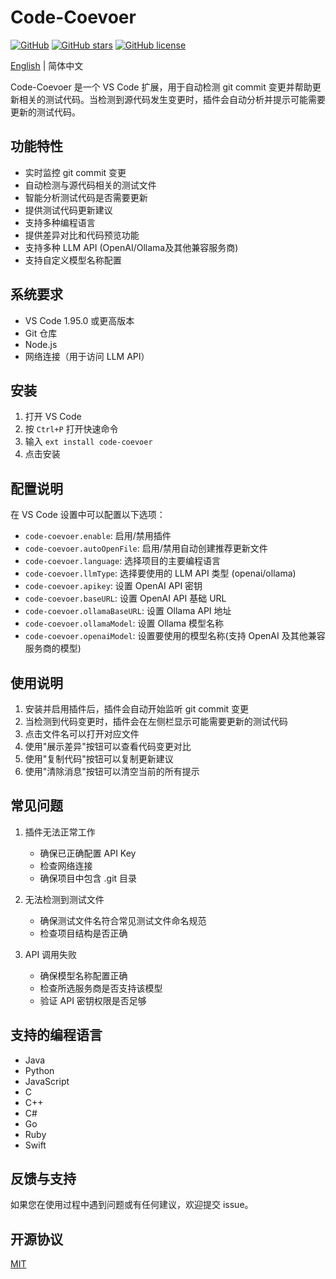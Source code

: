 # Code-Coevoer

[![GitHub](https://img.shields.io/badge/GitHub-Repository-brightgreen.svg?logo=github)](https://github.com/Delthin/code-coevoer)
[![GitHub stars](https://img.shields.io/github/stars/Delthin/code-coevoer.svg?style=social)](https://github.com/Delthin/code-coevoer)
[![GitHub license](https://img.shields.io/github/license/Delthin/code-coevoer.svg)](https://github.com/Delthin/code-coevoer/blob/main/LICENSE)

[English](./README.en.md) | 简体中文

Code-Coevoer 是一个 VS Code 扩展，用于自动检测 git commit 变更并帮助更新相关的测试代码。当检测到源代码发生变更时，插件会自动分析并提示可能需要更新的测试代码。

## 功能特性

- 实时监控 git commit 变更
- 自动检测与源代码相关的测试文件
- 智能分析测试代码是否需要更新
- 提供测试代码更新建议
- 支持多种编程语言
- 提供差异对比和代码预览功能
- 支持多种 LLM API (OpenAI/Ollama及其他兼容服务商)
- 支持自定义模型名称配置

## 系统要求

- VS Code 1.95.0 或更高版本
- Git 仓库
- Node.js 
- 网络连接（用于访问 LLM API）

## 安装

1. 打开 VS Code
2. 按 `Ctrl+P` 打开快速命令
3. 输入 `ext install code-coevoer`
4. 点击安装

## 配置说明

在 VS Code 设置中可以配置以下选项：

* `code-coevoer.enable`: 启用/禁用插件
* `code-coevoer.autoOpenFile`: 启用/禁用自动创建推荐更新文件
* `code-coevoer.language`: 选择项目的主要编程语言
* `code-coevoer.llmType`: 选择要使用的 LLM API 类型 (openai/ollama)
* `code-coevoer.apikey`: 设置 OpenAI API 密钥
* `code-coevoer.baseURL`: 设置 OpenAI API 基础 URL
* `code-coevoer.ollamaBaseURL`: 设置 Ollama API 地址
* `code-coevoer.ollamaModel`: 设置 Ollama 模型名称
* `code-coevoer.openaiModel`: 设置要使用的模型名称(支持 OpenAI 及其他兼容服务商的模型)

## 使用说明

1. 安装并启用插件后，插件会自动开始监听 git commit 变更
2. 当检测到代码变更时，插件会在左侧栏显示可能需要更新的测试代码
3. 点击文件名可以打开对应文件
4. 使用"展示差异"按钮可以查看代码变更对比
5. 使用"复制代码"按钮可以复制更新建议
6. 使用"清除消息"按钮可以清空当前的所有提示

## 常见问题

1. 插件无法正常工作
   - 确保已正确配置 API Key
   - 检查网络连接
   - 确保项目中包含 .git 目录

2. 无法检测到测试文件
   - 确保测试文件名符合常见测试文件命名规范
   - 检查项目结构是否正确

3. API 调用失败
   - 确保模型名称配置正确
   - 检查所选服务商是否支持该模型
   - 验证 API 密钥权限是否足够

## 支持的编程语言

- Java
- Python
- JavaScript
- C
- C++
- C#
- Go
- Ruby
- Swift

## 反馈与支持

如果您在使用过程中遇到问题或有任何建议，欢迎提交 issue。

## 开源协议

[MIT](LICENSE)
